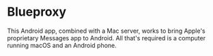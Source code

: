 # Blueproxy

This Android app, combined with a Mac server, works to bring Apple's proprietary Messages app to Android. All that's required is a computer running macOS and an Android phone.